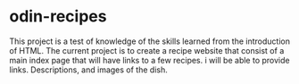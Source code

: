 # odin-recipes
This project is a test of knowledge of the skills learned from the introduction of HTML. The current project is to create a recipe website that consist of a main index page that will have links to a few recipes. 
i will be able to provide links. Descriptions, and images of the dish. 